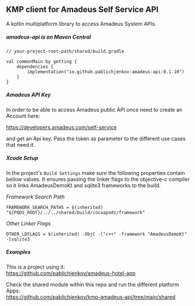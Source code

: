 ## KMP client for Amadeus Self Service API
A kotlin multiplatform library to access Amadeus System APIs.

<H5>amadeus-api is on Maven Central</H5>

```
// your-project-root-path/shared/build.gradle

val commonMain by getting {
    dependencies {
        implementation("io.github.pablichjenkov:amadeus-api:0.1.10")
    }
}
```

<H5>Amadeus API Key</H5>

In order to be able to access Amadeus public API once need to create an Account here:

https://developers.amadeus.com/self-service

and get an Api key. Pass the token as parameter to the different use cases that need it.

<H5>Xcode Setup</H5>

In the project's `Build Settings` make sure the following properties contain bellow values. It ensures passing the linker flags to the objective-c compiler so it links AmadeusDemoKt and sqlite3 frameworks to the build.

*Framework Search Path*
```
FRAMEWORK_SEARCH_PATHS = $(inherited) "${PODS_ROOT}/../../shared/build/cocoapods/framework"
```

*Other Linker Flags*
```
OTHER_LDFLAGS = $(inherited) -ObjC -l"c++" -framework "AmadeusDemoKt" -lsqlite3
```

<H5>Examples</H5>

This is a project using it:<BR>
https://github.com/pablichjenkov/amadeus-hotel-app

Check the shared module within this repo and run the different platform Apps:<BR>
https://github.com/pablichjenkov/kmp-amadeus-api/tree/main/shared
